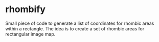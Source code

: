 # rhombify

Small piece of code to generate a list of coordinates for rhombic areas within a rectangle. The idea is to create a set of rhombic areas for rectangular image map.

